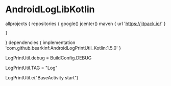 # AndroidLogLibKotlin

allprojects {
    repositories {
        google()
        jcenter()
        maven { url 'https://jitpack.io/' }

    }
}
dependencies {
        implementation 'com.github.bearkinf:AndroidLogPrintUtil_Kotlin:1.5.0'
}

LogPrintUtil.debug = BuildConfig.DEBUG

LogPrintUtil.TAG = "Log"


LogPrintUtil.e("BaseActivity start")




